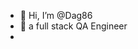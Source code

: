 - 👋 Hi, I’m @Dag86
- 👀 a full stack QA Engineer
-     
<!---
Dag86/Dag86 is a ✨ special ✨ repository because its `README.md` (this file) appears on your GitHub profile.
You can click the Preview link to take a look at your changes.
--->
